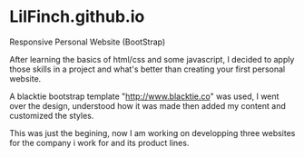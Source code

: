# LilFinch.github.io
Responsive Personal Website (BootStrap)

After learning the basics of html/css and some javascript, I decided to apply those skills in a project and what's better
than creating your first personal website.

A blacktie bootstrap template "http://www.blacktie.co" was used, I went over the design, understood how it was made then added 
my content and customized the styles.

This was just the begining, now I am working on developping three websites for the company i work for and its product lines.  

